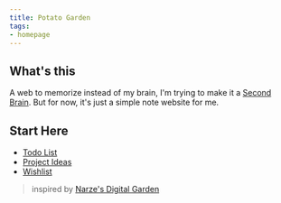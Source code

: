 ```yaml
---
title: Potato Garden
tags:
- homepage
---
```

## What's this
A web to memorize instead of my brain, I'm trying to make it a [Second Brain](https://garden.narze.live/Second-Brain/). But for now, it's just a simple note website for me.

## Start Here
- [Todo List](Todos.md)
- [Project Ideas](ideas)
- [Wishlist](Wishlist.md)

> inspired by [Narze's Digital Garden](https://garden.narze.live)
